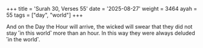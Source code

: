 +++
title = 'Surah 30, Verses 55'
date = '2025-08-27'
weight = 3464
ayah = 55
tags = ["day", "world"]
+++

And on the Day the Hour will arrive, the wicked will swear that they did not stay ˹in this world˺ more than an hour. In this way they were always deluded ˹in the world˺.